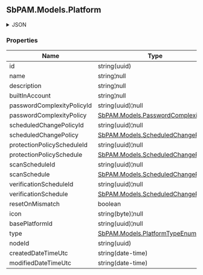 
<h2 id="tocS_SbPAM.Models.Platform">SbPAM.Models.Platform</h2>

<a id="schemasbpam.models.platform"></a>
<a id="schema_SbPAM.Models.Platform"></a>
<a id="tocSsbpam.models.platform"></a>
<a id="tocssbpam.models.platform"></a>

<details><summary>JSON</summary>


```json
{
  "id": "497f6eca-6276-4993-bfeb-53cbbbba6f08",
  "name": "string",
  "description": "string",
  "builtInAccount": "string",
  "passwordComplexityPolicyId": "2cd7b527-e70e-43d9-9b74-c73f64a0573e",
  "passwordComplexityPolicy": {
    "id": "497f6eca-6276-4993-bfeb-53cbbbba6f08",
    "name": "string",
    "description": "string",
    "lowerCase": true,
    "upperCase": true,
    "specialCharacter": true,
    "space": true,
    "numeric": true,
    "mustEndWith": "None",
    "mustStartWith": "None",
    "length": 0,
    "maxConsecutive": 0,
    "charsToExclude": "string",
    "nodeId": "959356e3-6168-4a92-b4a5-b9d462be6177",
    "createdDateTimeUtc": "2019-08-24T14:15:22Z",
    "modifiedDateTimeUtc": "2019-08-24T14:15:22Z",
    "type": "Password"
  },
  "scheduledChangePolicyId": "17df2cc9-77aa-486d-b2c3-eb63a3689174",
  "scheduledChangePolicy": {
    "id": "497f6eca-6276-4993-bfeb-53cbbbba6f08",
    "name": "string",
    "description": "string",
    "frequency": null,
    "periodValue": 0,
    "daysOfWeek": "string",
    "dayNumber": 0,
    "localTime": "2019-08-24T14:15:22Z",
    "utcTime": "2019-08-24T14:15:22Z",
    "nodeId": "959356e3-6168-4a92-b4a5-b9d462be6177",
    "createdDateTimeUtc": "2019-08-24T14:15:22Z",
    "modifiedDateTimeUtc": "2019-08-24T14:15:22Z"
  },
  "protectionPolicyScheduleId": "fb8b7dbf-b4af-4812-a27d-fdffc3b2498b",
  "protectionPolicySchedule": {
    "id": "497f6eca-6276-4993-bfeb-53cbbbba6f08",
    "name": "string",
    "description": "string",
    "frequency": null,
    "periodValue": 0,
    "daysOfWeek": "string",
    "dayNumber": 0,
    "localTime": "2019-08-24T14:15:22Z",
    "utcTime": "2019-08-24T14:15:22Z",
    "nodeId": "959356e3-6168-4a92-b4a5-b9d462be6177",
    "createdDateTimeUtc": "2019-08-24T14:15:22Z",
    "modifiedDateTimeUtc": "2019-08-24T14:15:22Z"
  },
  "scanScheduleId": "0eb70c50-8dc6-4087-9b2a-b6a2adebf24d",
  "scanSchedule": {
    "id": "497f6eca-6276-4993-bfeb-53cbbbba6f08",
    "name": "string",
    "description": "string",
    "frequency": null,
    "periodValue": 0,
    "daysOfWeek": "string",
    "dayNumber": 0,
    "localTime": "2019-08-24T14:15:22Z",
    "utcTime": "2019-08-24T14:15:22Z",
    "nodeId": "959356e3-6168-4a92-b4a5-b9d462be6177",
    "createdDateTimeUtc": "2019-08-24T14:15:22Z",
    "modifiedDateTimeUtc": "2019-08-24T14:15:22Z"
  },
  "verificationScheduleId": "cdcc8131-6845-4416-8986-86fd1614fd92",
  "verificationSchedule": {
    "id": "497f6eca-6276-4993-bfeb-53cbbbba6f08",
    "name": "string",
    "description": "string",
    "frequency": null,
    "periodValue": 0,
    "daysOfWeek": "string",
    "dayNumber": 0,
    "localTime": "2019-08-24T14:15:22Z",
    "utcTime": "2019-08-24T14:15:22Z",
    "nodeId": "959356e3-6168-4a92-b4a5-b9d462be6177",
    "createdDateTimeUtc": "2019-08-24T14:15:22Z",
    "modifiedDateTimeUtc": "2019-08-24T14:15:22Z"
  },
  "resetOnMismatch": true,
  "icon": "string",
  "basePlatformId": "01dea6be-a8fe-4b3c-9c51-3efd6a2732fb",
  "type": "Unspecified",
  "nodeId": "959356e3-6168-4a92-b4a5-b9d462be6177",
  "createdDateTimeUtc": "2019-08-24T14:15:22Z",
  "modifiedDateTimeUtc": "2019-08-24T14:15:22Z"
}

```


</details>

### Properties

|Name|Type|Required|Restrictions|Description|
|---|---|---|---|---|
|id|string(uuid)|false|none|none|
|name|string¦null|false|none|none|
|description|string¦null|false|none|none|
|builtInAccount|string¦null|false|none|none|
|passwordComplexityPolicyId|string(uuid)¦null|false|none|none|
|passwordComplexityPolicy|[SbPAM.Models.PasswordComplexity](../Models/sbpam.models.passwordcomplexity.md)|false|none|none|
|scheduledChangePolicyId|string(uuid)¦null|false|none|none|
|scheduledChangePolicy|[SbPAM.Models.ScheduledChangePolicy](../Models/sbpam.models.scheduledchangepolicy.md)|false|none|none|
|protectionPolicyScheduleId|string(uuid)¦null|false|none|none|
|protectionPolicySchedule|[SbPAM.Models.ScheduledChangePolicy](../Models/sbpam.models.scheduledchangepolicy.md)|false|none|none|
|scanScheduleId|string(uuid)¦null|false|none|none|
|scanSchedule|[SbPAM.Models.ScheduledChangePolicy](../Models/sbpam.models.scheduledchangepolicy.md)|false|none|none|
|verificationScheduleId|string(uuid)¦null|false|none|none|
|verificationSchedule|[SbPAM.Models.ScheduledChangePolicy](../Models/sbpam.models.scheduledchangepolicy.md)|false|none|none|
|resetOnMismatch|boolean|false|none|none|
|icon|string(byte)¦null|false|none|none|
|basePlatformId|string(uuid)¦null|false|none|none|
|type|[SbPAM.Models.PlatformTypeEnum](../Models/sbpam.models.platformtypeenum.md)|false|none|none|
|nodeId|string(uuid)|false|none|none|
|createdDateTimeUtc|string(date-time)|false|none|none|
|modifiedDateTimeUtc|string(date-time)|false|none|none|


